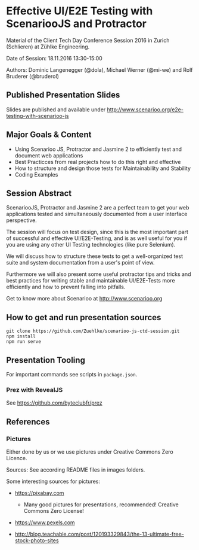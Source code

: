 # Effective UI/E2E Testing with ScenariooJS and Protractor

Material of the Client Tech Day Conference Session 2016 in Zurich (Schlieren) at Zühlke Engineering.

Date of Session: 18.11.2016 13:30-15:00

Authors: Dominic Langenegger (@dola), Michael Werner (@mi-we) and Rolf Bruderer (@bruderol)

## Published Presentation Slides

Slides are published and available under http://www.scenarioo.org/e2e-testing-with-scenarioo-js

## Major Goals & Content

* Using Scenarioo JS, Protractor and Jasmine 2 to efficiently test and document web applications
* Best Practicces from real projects how to do this right and effective
* How to structure and design those tests for Maintainability and Stability
* Coding Examples

## Session Abstract

ScenariooJS, Protractor and Jasmine 2 are a perfect team to get your web applications tested and simultaneously documented from a user interface perspective. 

The session will focus on test design, since this is the most 
important part of successful and effective UI/E2E-Testing, and is as well useful for you if you are using any other UI Testing technologies (like pure Selenium).

We will discuss how to structure  these tests to get a well-organized test suite and system documentation from a user's point of view. 

Furthermore we will also present some useful protractor tips and tricks and best practices for writing stable and maintainable UI/E2E-Tests more efficiently and how to prevent falling into pitfalls.

Get to know more about Scenarioo at http://www.scenarioo.org

## How to get and run presentation sources

```
git clone https://github.com/Zuehlke/scenarioo-js-ctd-session.git
npm install
npm run serve
```

## Presentation Tooling

For important commands see scripts in `package.json`.

### Prez with RevealJS

See https://github.com/byteclubfr/prez

## References

### Pictures

Either done by us or we use pictures under Creative Commons Zero Licence.

Sources: See according README files in images folders.

Some interesting sources for pictures:

* https://pixabay.com
  * Many good pictures for presentations, recommended! Creative Commons Zero License!

* https://www.pexels.com

* http://blog.teachable.com/post/120193329843/the-13-ultimate-free-stock-photo-sites
